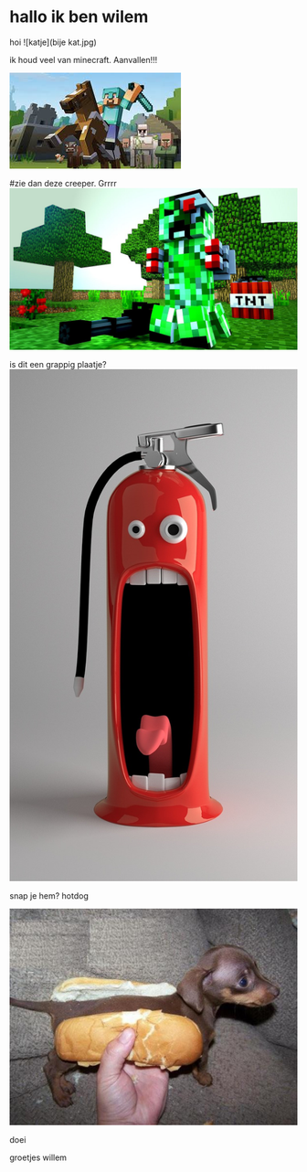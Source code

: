 # hallo ik ben wilem


hoi
![katje](bije kat.jpg)


ik houd veel van minecraft.
Aanvallen!!!

![minecraft](minecraft.jpg)

#zie dan deze creeper. Grrrr
![creeper](creeper.jpg)







is dit een grappig plaatje?
![grappig plaatje](funny-pictures-676672_1280.jpg)

snap je hem? hotdog

![grappig](hotdog.jpg)












doei 


groetjes willem
